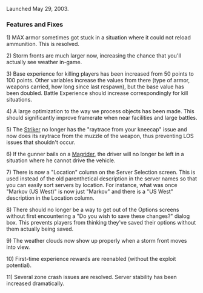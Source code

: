 Launched May 29, 2003.

### Features and Fixes

1\) MAX armor sometimes got stuck in a situation where it could not reload
ammunition. This is resolved.

2\) Storm fronts are much larger now, increasing the chance that you'll actually
see weather in-game.

3\) Base experience for killing players has been increased from 50 points to 100
points. Other variables increase the values from there (type of armor, weapons
carried, how long since last respawn), but the base value has been doubled.
Battle Experience should increase correspondingly for kill situations.

4\) A large optimization to the way we process objects has been made. This
should significantly improve framerate when near facilities and large battles.

5\) The [Striker](../weapons/Striker.md) no longer has the "raytrace from your kneecap"
issue and now does its raytrace from the muzzle of the weapon, thus preventing
LOS issues that shouldn't occur.

6\) If the gunner bails on a [Magrider](../vehicles/Magrider.md), the driver will no longer
be left in a situation where he cannot drive the vehicle.

7\) There is now a "Location" column on the Server Selection screen. This is
used instead of the old parenthetical description in the server names so that
you can easily sort servers by location. For instance, what was once "Markov (US
West)" is now just "Markov" and there is a "US West" description in the Location
column.

8\) There should no longer be a way to get out of the Options screens without
first encountering a "Do you wish to save these changes?" dialog box. This
prevents players from thinking they've saved their options without them actually
being saved.

9\) The weather clouds now show up properly when a storm front moves into view.

10\) First-time experience rewards are reenabled (without the exploit
potential).

11\) Several zone crash issues are resolved. Server stability has been increased
dramatically.



